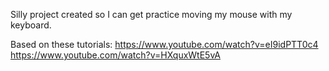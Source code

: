 Silly project created so I can get practice moving my mouse with my keyboard.

Based on these tutorials:
https://www.youtube.com/watch?v=eI9idPTT0c4
https://www.youtube.com/watch?v=HXquxWtE5vA
